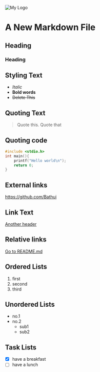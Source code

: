 
![My Logo](Pictures/View_of_Mount_Fuji_from_Ōwakudani_20211202.jpg)

# A New Markdown File

## Heading
### Heading

## Styling Text

- *Italic*
- **Bold words**
- ~~Delete This~~

## Quoting Text
> Quote this.
> Quote that

## Quoting code

```C
#include <stdio.h>
int main(){
    printf("Hello world\n");
    return 0;
}
```

## External links
https://github.com/Bathui

## Link Text
[Another header](#heading)

## Relative links
[Go to README.md](README.md)

## Ordered Lists
1. first
2. second
3. third

## Unordered Lists
- no.1
- no.2
  - sub1
  - sub2


## Task Lists
- [x] have a breakfast
- [ ] have a lunch
